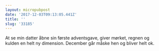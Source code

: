 ```yaml
---
layout: micropubpost
date: '2017-12-03T09:13:05.441Z'
title: ''
slug: '33185'
---
```

At se min datter åbne sin første adventsgave, giver mørket, regnen og kulden en helt ny dimension. December går måske hen og bliver helt ok.
